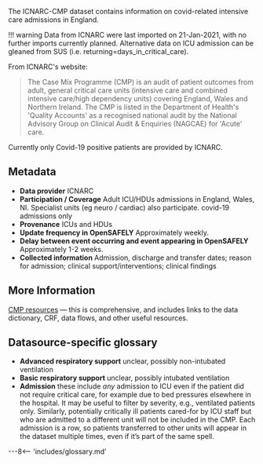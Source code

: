 The ICNARC-CMP  dataset contains information on covid-related intensive care admissions in England.

!!! warning
    Data from ICNARC were last imported on 21-Jan-2021, with no further imports currently planned. Alternative data on ICU admission can be gleaned from SUS (i.e. returning=days_in_critical_care).

From ICNARC's website:

> The Case Mix Programme (CMP) is an audit of patient outcomes from adult, general critical care units (intensive care and combined intensive care/high dependency units) covering England, Wales and Northern Ireland.
> The CMP is listed in the Department of Health's 'Quality Accounts' as a recognised national audit by the National Advisory Group on Clinical Audit & Enquiries (NAGCAE) for 'Acute' care.

Currently only Covid-19 positive patients are provided by ICNARC.

## Metadata

* **Data provider** ICNARC
* **Participation / Coverage** Adult ICU/HDUs admissions in England, Wales, NI.
Specialist units (eg neuro / cardiac) also participate. covid-19 admissions only
* **Provenance** ICUs and HDUs
* **Update frequency in OpenSAFELY** Approximately weekly.
* **Delay between event occurring and event appearing in OpenSAFELY** Approximately 1-2 weeks.
* **Collected information** Admission, discharge and transfer dates; reason for admission; clinical support/interventions; clinical findings

## More Information

[CMP resources]( https://www.icnarc.org/Our-Audit/Audits/Cmp/Resources) &mdash; this is comprehensive, and includes links to the data dictionary, CRF, data flows, and other useful resources.

## Datasource-specific glossary

* **Advanced respiratory support** unclear, possibly non-intubated ventilation
* **Basic respiratory support** unclear, possibly intubated ventilation
* **Admission** these include _any_ admission to ICU even if the patient did not require critical care, for example due to bed pressures elsewhere in the hospital.
It may be useful to filter by severity, e.g., ventilated patients only.
Similarly, potentially critically ill patients cared-for by ICU staff but who are admitted to a different unit will not be included in the CMP.
Each admission is a row, so patients transferred to other units will appear in the dataset multiple times, even if it’s part of the same spell.


---8<-- 'includes/glossary.md'
